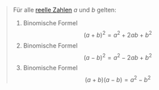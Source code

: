 
> Für alle [reelle Zahlen](Reelle%20Zahlen.md) $a$ und $b$ gelten:
>  1. Binomische Formel $$(a + b)^2 = a^2 + 2ab + b^2$$
>2. Binomische Formel$$(a-b)^2 = a^2 -2ab + b^2$$
> 3. Binomische Formel $$(a+b)(a-b) = a^2 - b^2$$
> 
> 